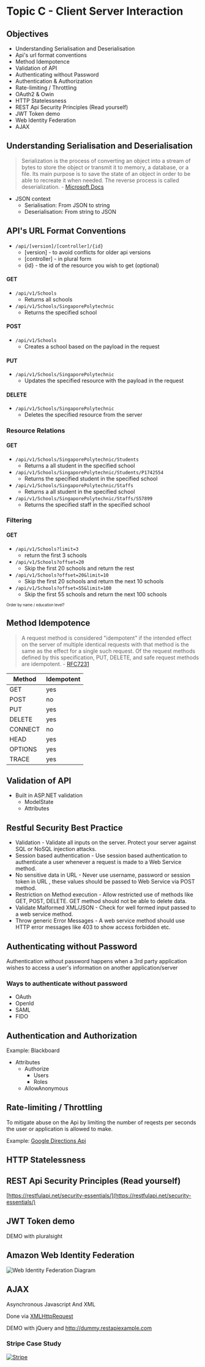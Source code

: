 # Topic C - Client Server Interaction

## Objectives

-   Understanding Serialisation and Deserialisation
-   Api's url format conventions
-   Method Idempotence
-   Validation of API
-   Authenticating without Password
-   Authentication & Authorization
-   Rate-limiting / Throttling
-   OAuth2 & Owin
-   HTTP Statelessness
-   REST Api Security Principles (Read yourself)
-   JWT Token demo
-   Web Identity Federation
-   AJAX

## Understanding Serialisation and Deserialisation

> Serialization is the process of converting an object into a stream of bytes to store the object or transmit it to memory, a database, or a file. Its main purpose is to save the state of an object in order to be able to recreate it when needed. The reverse process is called deserialization. - [Microsoft Docs](https://docs.microsoft.com/en-us/dotnet/csharp/programming-guide/concepts/serialization/)

-   JSON context
    -   Serialisation: From JSON to string
    -   Deserialisation: From string to JSON

## API's URL Format Conventions

-   `/api/[version]/[controller]/{id}`
    -   [version] - to avoid conflicts for older api versions
    -   [controller] - in plural form
    -   {id} - the id of the resource you wish to get (optional)

#### GET

-   `/api/v1/Schools`
    -   Returns all schools
-   `/api/v1/Schools/SingaporePolytechnic`
    -   Returns the specified school

#### POST

-   `/api/v1/Schools`
    -   Creates a school based on the payload in the request

#### PUT

-   `/api/v1/Schools/SingaporePolytechnic`
    -   Updates the specified resource with the payload in the request

#### DELETE

-   `/api/v1/Schools/SingaporePolytechnic`
    -   Deletes the specified resource from the server

### Resource Relations

#### GET

-   `/api/v1/Schools/SingaporePolytechnic/Students`
    -   Returns a all student in the specified school
-   `/api/v1/Schools/SingaporePolytechnic/Students/P1742554`
    -   Returns the specified student in the specified school
-   `/api/v1/Schools/SingaporePolytechnic/Staffs`
    -   Returns a all student in the specified school
-   `/api/v1/Schools/SingaporePolytechnic/Staffs/S57899`
    -   Returns the specified staff in the specified school

### Filtering

#### GET

-   `/api/v1/Schools?limit=3`
    -   return the first 3 schools
-   `/api/v1/Schools?offset=20`
    -   Skip the first 20 schools and return the rest
-   `/api/v1/Schools?offset=20&limit=10`
    -   Skip the first 20 schools and return the next 10 schools
-   `/api/v1/Schools?offset=55&limit=100`
    -   Skip the first 55 schools and return the next 100 schools

<sub><sup>Order by name / education level?</sup></sub>

## Method Idempotence

> A request method is considered "idempotent" if the intended effect on the server of multiple identical requests with that method is the same as the effect for a single such request. Of the request methods defined by this specification, PUT, DELETE, and safe request methods are idempotent. - [RFC7231](https://tools.ietf.org/html/rfc7231#section-4.2.2)

| Method  | Idempotent |
| ------- | ---------- |
| GET     | yes        |
| POST    | no         |
| PUT     | yes        |
| DELETE  | yes        |
| CONNECT | no         |
| HEAD    | yes        |
| OPTIONS | yes        |
| TRACE   | yes        |

## Validation of API

-   Built in ASP.NET validation
    -   ModelState
    -   Attributes

## Restful Security Best Practice

-   Validation - Validate all inputs on the server. Protect your server against SQL or NoSQL injection attacks.
-   Session based authentication - Use session based authentication to authenticate a user whenever a request is made to a Web Service method.
-   No sensitive data in URL - Never use username, password or session token in URL , these values should be passed to Web Service via POST method.
-   Restriction on Method execution - Allow restricted use of methods like GET, POST, DELETE. GET method should not be able to delete data.
-   Validate Malformed XML/JSON - Check for well formed input passed to a web service method.
-   Throw generic Error Messages - A web service method should use HTTP error messages like 403 to show access forbidden etc.

## Authenticating without Password

Authentication without password happens when a 3rd party application wishes to access a user's information on another application/server

### Ways to authenticate without password

-   OAuth
-   OpenId
-   SAML
-   FIDO

## Authentication and Authorization

Example: Blackboard

-   Attributes
    -   Authorize
        -   Users
        -   Roles
    -   AllowAnonymous

## Rate-limiting / Throttling

To mitigate abuse on the Api by limiting the number of reqests per seconds the user or application is allowed to make.

Example: [Google Directions Api](https://developers.google.com/maps/documentation/directions/usage-and-billing#other-usage-limits)

## HTTP Statelessness

## REST Api Security Principles (Read yourself)

[https://restfulapi.net/security-essentials/](https://restfulapi.net/security-essentials/)

## JWT Token demo

DEMO with pluralsight

## Amazon Web Identity Federation

![Web Identity Federation Diagram](https://blog.h4.nz/media/DelegationFederation/Standard%20Web%20Identity%20Federation.jpg)

## AJAX

Asynchronous Javascript And XML

Done via [XMLHttpRequest](https://developer.mozilla.org/en-US/docs/Web/API/XMLHttpRequest/Using_XMLHttpRequest)

DEMO with jQuery and http://dummy.restapiexample.com

### Stripe Case Study

[![Stripe](https://img.youtube.com/vi/BQg267TuJ0M/0.jpg)](https://www.youtube.com/watch?v=BQg267TuJ0M)
